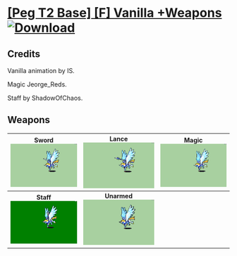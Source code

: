 # [\[Peg T2 Base\] \[F\] Vanilla +Weapons](./) [![Download](https://img.shields.io/badge/Download-%5BPeg%20T2%20Base%5D%20%5BF%5D%20Vanilla%20+Weapons-red)](https://minhaskamal.github.io/DownGit/#/home?url=https://github.com/Klokinator/FE-Repo/tree/main/Battle%20Animations/Mounted%20-%20Pegs,%20Wyverns,%20Griffons/%5BPeg%20T2%20Base%5D%20%5BF%5D%20Vanilla%20+Weapons)
## Credits

Vanilla animation by IS.

Magic Jeorge_Reds.

Staff by ShadowOfChaos.

## Weapons

| <b>Sword</b><br/><img alt="Sword animation" src="./1.%20Sword/Sword.gif"/> | <b>Lance</b><br/><img alt="Lance animation" src="./2.%20Lance/Lance.gif"/> | <b>Magic</b><br/><img alt="Magic animation" src="./6.%20Magic/Magic.gif"/> |
| :---: | :---: | :---: |
| <b>Staff</b><br/><img alt="Staff animation" src="./7.%20Staff/Staff.gif"/> | <b>Unarmed</b><br/><img alt="Unarmed animation" src="./8.%20Unarmed/Unarmed.gif"/> |
